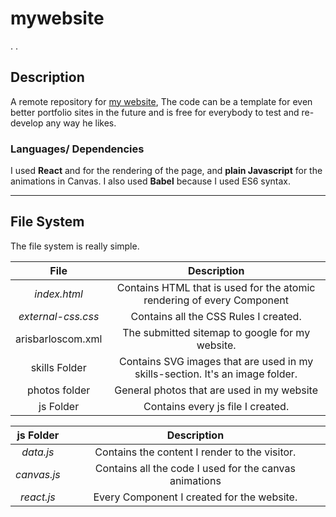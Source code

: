 # mywebsite
\.
\.
## Description
A remote repository for [my website](https://www.arisbarlos.com),
The code can be a template for even better portfolio sites in the future and is free for everybody to test and re-develop any way he likes.

### Languages/ Dependencies
I used **React** and for the rendering of the page, and **plain Javascript** for the animations in Canvas.
I also used **Babel** because I used ES6 syntax.

---

## File System
The file system is really simple.

File  | Description  
:---: | :---:     
_index.html_  | Contains HTML that is used for the atomic rendering of every Component
_external-css.css_ | Contains all the CSS Rules I created.
arisbarloscom.xml | The submitted sitemap to google for my website.
skills Folder | Contains SVG images that are used in my skills-section. It's an image folder.
photos folder | General photos that are used in my website
js Folder | Contains every js file I created.


js Folder  | Description  
:---: | :---:     
_data.js_  | Contains the content I render to the visitor.
_canvas.js_ | Contains all the code I used for the canvas animations
_react.js_ | Every Component I created for the website.
